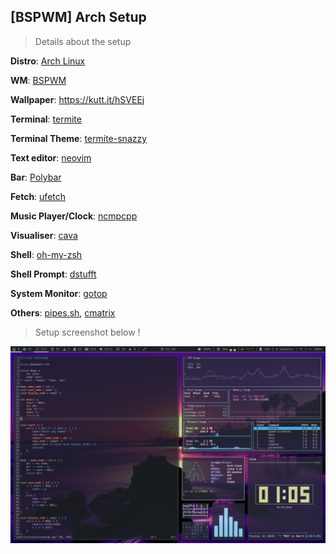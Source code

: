 ## [BSPWM] Arch Setup

> Details about the setup

**Distro**: [Arch Linux](https://www.archlinux.org/)

**WM**: [BSPWM](https://github.com/baskerville/bspwm)

**Wallpaper**: https://kutt.it/hSVEEj

**Terminal**: [termite](https://github.com/thestinger/termite)

**Terminal Theme**: [termite-snazzy](https://github.com/kbobrowski/termite-snazzy)

**Text editor**: [neovim](https://github.com/neovim/neovim)

**Bar**: [Polybar](https://github.com/jaagr/polybar)

**Fetch**: [ufetch](https://gitlab.com/jschx/ufetch)

**Music Player/Clock**: [ncmpcpp](https://github.com/arybczak/ncmpcpp)

**Visualiser**: [cava](https://github.com/karlstav/cava)

**Shell**: [oh-my-zsh](https://github.com/robbyrussell/oh-my-zsh)

**Shell Prompt**: [dstufft](https://github.com/robbyrussell/oh-my-zsh/blob/master/themes/dstufft.zsh-theme)

**System Monitor**: [gotop](https://github.com/cjbassi/gotop)

**Others**: [pipes.sh](https://github.com/pipeseroni/pipes.sh), [cmatrix](https://github.com/abishekvashok/cmatrix)

> Setup screenshot below !

![Arch_Setup-Screenshot.png](Arch_Setup.png)
